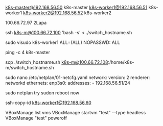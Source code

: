 ﻿k8s-master@192.168.56.50 k8s-master
k8s-worker1@192.168.56.51 k8s-worker1
k8s-worker2@192.168.56.52 k8s-worker2

100.66.72.97 2Lapa


ssh k8s-m@100.66.72.100 'bash -s' < ./switch_hostname.sh 

sudo visudo
k8s-worker1 ALL=(ALL) NOPASSWD: ALL

ping -c 4 k8s-master

scp ./switch_hostname.sh k8s-m@100.66.72.108:/home/k8s-m/switch_hostname.sh

sudo nano /etc/netplan/01-netcfg.yaml
network:
  version: 2
  renderer: networkd
  ethernets:
    enp3s0:
      addresses:
        - 192.168.56.51/24

sudo netplan try
sudon reboot now

ssh-copy-id k8s-worker1@192.168.56.60

VBoxManage list vms
VBoxManage startvm "test" --type headless
VBoxManage "test" poweroff